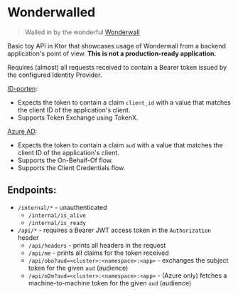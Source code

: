 # Wonderwalled

> Walled in by the wonderful [Wonderwall](https://github.com/nais/wonderwall)

Basic toy API in Ktor that showcases usage of Wonderwall from a backend application's point of view.
**This is not a production-ready application.**

Requires (almost) all requests received to contain a Bearer token issued by the configured Identity Provider.

[ID-porten](idporten):
- Expects the token to contain a claim `client_id` with a value that matches the client ID of the application's client.
- Supports Token Exchange using TokenX.

[Azure AD](azure):
- Expects the token to contain a claim `aud` with a value that matches the client ID of the application's client.
- Supports the On-Behalf-Of flow.
- Supports the Client Credentials flow.

## Endpoints:

- `/internal/*` - unauthenticated
  - `/internal/is_alive`
  - `/internal/is_ready`
- `/api/*` - requires a Bearer JWT access token in the `Authorization` header
  - `/api/headers` - prints all headers in the request
  - `/api/me` - prints all claims for the token received
  - `/api/obo?aud=<cluster>:<namespace>:<app>` - exchanges the subject token for the given `aud` (audience)
  - `/api/m2m?aud=<cluster>:<namespace>:<app>` - (Azure only) fetches a machine-to-machine token for the given `aud` (audience)
